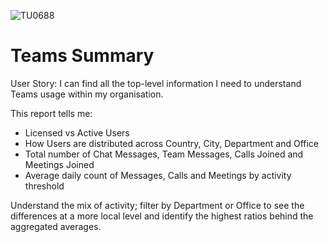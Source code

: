 ![TU0688](https://user-images.githubusercontent.com/69800776/92773091-32ba4900-f394-11ea-9a59-e3312cc35487.png)

# Teams Summary
User Story: I can find all the top-level information I need to understand Teams usage within my organisation.

This report tells me:

- Licensed vs Active Users
- How Users are distributed across Country, City, Department and Office
- Total number of Chat Messages, Team Messages, Calls Joined and Meetings Joined
- Average daily count of Messages, Calls and Meetings by activity threshold

Understand the mix of activity; filter by Department or Office to see the differences at a more local level and identify the highest ratios behind the aggregated averages. 
